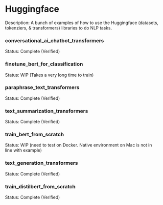 # Huggingface

Description: A bunch of examples of how to use the Huggingface (datasets, tokenziers, & transformers) libraries to do NLP tasks.


### conversational_ai_chatbot_transformers
Status: Complete (Verified)


### finetune_bert_for_classification
Status: WIP (Takes a very long time to train)


### paraphrase_text_transformers
Status: Complete (Verified)


### text_summarization_transformers
Status: Complete (Verified)


### train_bert_from_scratch
Status: WIP (need to test on Docker. Native environment on Mac is not in line with example)


### text_generation_transformers
Status: Complete (Verified)


### train_distilbert_from_scratch
Status: Complete (Verified)
